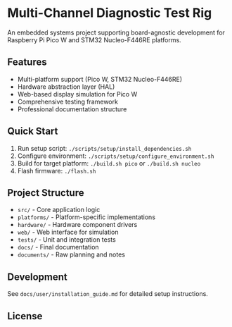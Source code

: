 # Multi-Channel Diagnostic Test Rig

An embedded systems project supporting board-agnostic development for Raspberry Pi Pico W and STM32 Nucleo-F446RE platforms.

## Features

- Multi-platform support (Pico W, STM32 Nucleo-F446RE)
- Hardware abstraction layer (HAL)
- Web-based display simulation for Pico W
- Comprehensive testing framework
- Professional documentation structure

## Quick Start

1. Run setup script: `./scripts/setup/install_dependencies.sh`
2. Configure environment: `./scripts/setup/configure_environment.sh`
3. Build for target platform: `./build.sh pico` or `./build.sh nucleo`
4. Flash firmware: `./flash.sh`

## Project Structure

- `src/` - Core application logic
- `platforms/` - Platform-specific implementations
- `hardware/` - Hardware component drivers
- `web/` - Web interface for simulation
- `tests/` - Unit and integration tests
- `docs/` - Final documentation
- `documents/` - Raw planning and notes

## Development

See `docs/user/installation_guide.md` for detailed setup instructions.

## License


